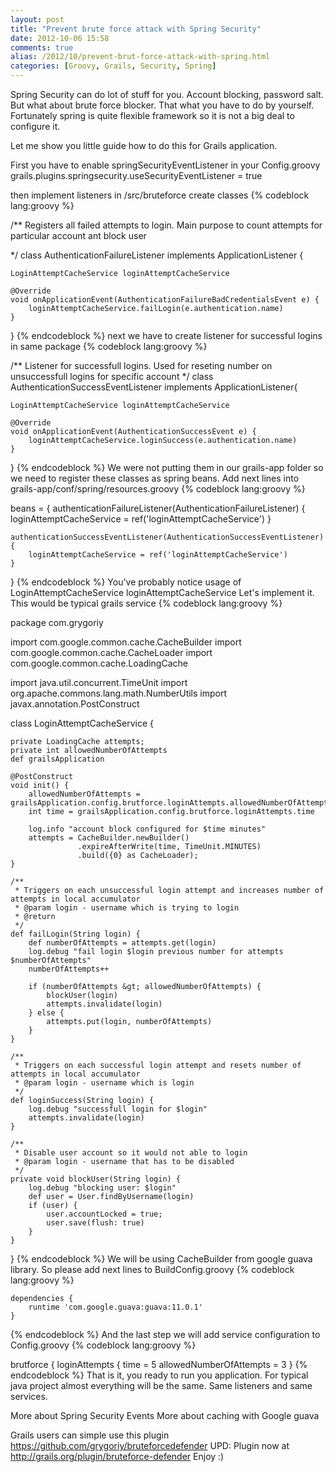 ```yaml
---
layout: post
title: "Prevent brute force attack with Spring Security"
date: 2012-10-06 15:58
comments: true
alias: /2012/10/prevent-brut-force-attack-with-spring.html
categories: [Groovy, Grails, Security, Spring]
---
```

Spring Security can do lot of stuff for you. Account blocking, password salt. But what about brute force blocker. That what you have to do by yourself. Fortunately spring is quite flexible framework so it is not a big deal to configure it.

Let me show you little guide how to do this for Grails application.
<!--more-->
First you have to enable springSecurityEventListener in your Config.groovy
grails.plugins.springsecurity.useSecurityEventListener = true

then implement listeners
in /src/bruteforce create classes
{% codeblock lang:groovy %}

/**
Registers all failed attempts to login. Main purpose to count attempts for particular account ant block user

*/
class AuthenticationFailureListener implements ApplicationListener {

    LoginAttemptCacheService loginAttemptCacheService

    @Override
    void onApplicationEvent(AuthenticationFailureBadCredentialsEvent e) {
        loginAttemptCacheService.failLogin(e.authentication.name)
    }
}
{% endcodeblock %}
next we have to create listener for successful logins 
in same package
{% codeblock lang:groovy %}

/**
 Listener for successfull logins. Used for reseting number on unsuccessfull logins for specific account
*/
class AuthenticationSuccessEventListener implements ApplicationListener{

    LoginAttemptCacheService loginAttemptCacheService

    @Override
    void onApplicationEvent(AuthenticationSuccessEvent e) {
        loginAttemptCacheService.loginSuccess(e.authentication.name)
    }
}
{% endcodeblock %}
We were not putting them in our grails-app folder so we need to register these classes as spring beans.
Add next lines into grails-app/conf/spring/resources.groovy
{% codeblock lang:groovy %}

beans = {
    authenticationFailureListener(AuthenticationFailureListener) {
        loginAttemptCacheService = ref('loginAttemptCacheService')
    }

    authenticationSuccessEventListener(AuthenticationSuccessEventListener) {
        loginAttemptCacheService = ref('loginAttemptCacheService')
    }
}
{% endcodeblock %}
You've probably notice usage of LoginAttemptCacheService loginAttemptCacheService
Let's implement it. This would be typical grails service 
{% codeblock lang:groovy %}

package com.grygoriy

import com.google.common.cache.CacheBuilder
import com.google.common.cache.CacheLoader
import com.google.common.cache.LoadingCache

import java.util.concurrent.TimeUnit
import org.apache.commons.lang.math.NumberUtils
import javax.annotation.PostConstruct

class LoginAttemptCacheService {

    private LoadingCache attempts;
    private int allowedNumberOfAttempts
    def grailsApplication

    @PostConstruct
    void init() {
        allowedNumberOfAttempts = grailsApplication.config.brutforce.loginAttempts.allowedNumberOfAttempts
        int time = grailsApplication.config.brutforce.loginAttempts.time

        log.info "account block configured for $time minutes"
        attempts = CacheBuilder.newBuilder()
                   .expireAfterWrite(time, TimeUnit.MINUTES)
                   .build({0} as CacheLoader);
    }

    /**
     * Triggers on each unsuccessful login attempt and increases number of attempts in local accumulator
     * @param login - username which is trying to login
     * @return
     */
    def failLogin(String login) {
        def numberOfAttempts = attempts.get(login)
        log.debug "fail login $login previous number for attempts $numberOfAttempts"
        numberOfAttempts++

        if (numberOfAttempts &gt; allowedNumberOfAttempts) {
            blockUser(login)
            attempts.invalidate(login)
        } else {
            attempts.put(login, numberOfAttempts)
        }
    }

    /**
     * Triggers on each successful login attempt and resets number of attempts in local accumulator
     * @param login - username which is login
     */
    def loginSuccess(String login) {
        log.debug "successfull login for $login"
        attempts.invalidate(login)
    }

    /**
     * Disable user account so it would not able to login
     * @param login - username that has to be disabled
     */
    private void blockUser(String login) {
        log.debug "blocking user: $login"
        def user = User.findByUsername(login)
        if (user) {
            user.accountLocked = true;
            user.save(flush: true)
        }
    }
}
{% endcodeblock %}
We will be using CacheBuilder from google guava library. So please add next lines to BuildConfig.groovy
{% codeblock lang:groovy %}

    dependencies {
        runtime 'com.google.guava:guava:11.0.1'
    }
{% endcodeblock %}
And the last step we will add service configuration to Config.groovy
{% codeblock lang:groovy %}

brutforce {
    loginAttempts {
        time = 5
        allowedNumberOfAttempts = 3
    }
{% endcodeblock %}
That is it, you ready to run you application.
For typical java project almost everything will be the same. Same listeners and same services.

More about Spring Security Events
More about caching with Google guava

Grails users can simple use this plugin https://github.com/grygoriy/bruteforcedefender
UPD: Plugin now at http://grails.org/plugin/bruteforce-defender
Enjoy :)
